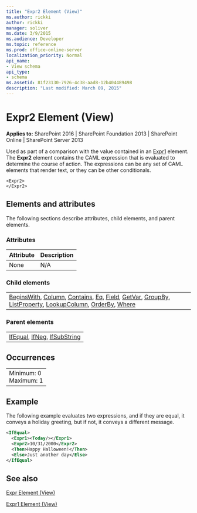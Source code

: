 ```yaml
---
title: "Expr2 Element (View)"
ms.author: rickki
author: rickki
manager: soliver
ms.date: 3/9/2015
ms.audience: Developer
ms.topic: reference
ms.prod: office-online-server
localization_priority: Normal
api_name:
- View schema
api_type:
- schema
ms.assetid: 81f23130-7926-4c38-aad8-12b404489498
description: "Last modified: March 09, 2015"
---
```


# Expr2 Element (View)

 
  
 **Applies to:** SharePoint 2016 | SharePoint Foundation 2013 | SharePoint Online | SharePoint Server 2013
  
Used as part of a comparison with the value contained in an [Expr1](expr1-element-view.md) element. The **Expr2** element contains the CAML expression that is evaluated to determine the course of action. The expressions can be any set of CAML elements that render text, or they can be other conditionals. 
  
```
<Expr2>
</Expr2>
```

## Elements and attributes

The following sections describe attributes, child elements, and parent elements.

### Attributes

|**Attribute**|**Description**|
|:-----|:-----|
|None  <br/> |N/A  <br/> |
   
### Child elements

||
|:-----|
|[BeginsWith](../../collaborative-application-markup-language-caml-schemas/query-schema/beginswith-element-query.md), [Column](column-element-view.md), [Contains](../../collaborative-application-markup-language-caml-schemas/query-schema/contains-element-query.md), [Eq](../../collaborative-application-markup-language-caml-schemas/query-schema/eq-element-query.md), [Field](field-element-view.md), [GetVar](getvar-element-view.md), [GroupBy](../../collaborative-application-markup-language-caml-schemas/query-schema/groupby-element-query.md), [ListProperty](listproperty-element-view.md), [LookupColumn](lookupcolumn-element-view.md), [OrderBy](../../collaborative-application-markup-language-caml-schemas/query-schema/orderby-element-query.md), [Where](../../collaborative-application-markup-language-caml-schemas/query-schema/where-element-query.md)|
   
### Parent elements

||
|:-----|
|[IfEqual](ifequal-element-view.md), [IfNeg](ifneg-element-view.md), [IfSubString](ifsubstring-element-view.md)|
   
## Occurrences

||
|:-----|
|Minimum: 0  <br/> Maximum: 1  <br/> |
   
## Example

The following example evaluates two expressions, and if they are equal, it conveys a holiday greeting, but if not, it conveys a different message.
  
```XML
<IfEqual>
  <Expr1><Today/></Expr1>
  <Expr2>10/31/2000</Expr2>
  <Then>Happy Halloween!</Then>
  <Else>Just another day</Else>
</IfEqual>
```

## See also



[Expr Element (View)](expr-element-view.md)
  
[Expr1 Element (View)](expr1-element-view.md)

